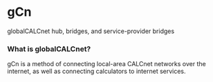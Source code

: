 gCn
===

globalCALCnet hub, bridges, and service-provider bridges

### What is globalCALCnet?

gCn is a method of connecting local-area CALCnet networks over the internet, as well as connecting calculators to internet services.
